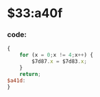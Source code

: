 ﻿
# $33:a40f 

### code:
```js
{
	for (x = 0;x != 4;x++) {
		$7d87.x = $7d83.x;
	}
	return;
$a41d:
}
```


